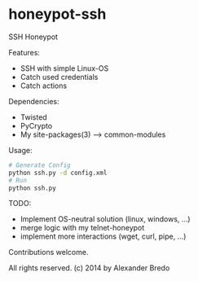 honeypot-ssh
============

SSH Honeypot

Features:
 * SSH with simple Linux-OS
 * Catch used credentials
 * Catch actions

Dependencies:
 * Twisted
 * PyCrypto
 * My site-packages(3) --> common-modules

Usage:
```bash
# Generate Config
python ssh.py -d config.xml
# Run
python ssh.py
```

TODO:
 * Implement OS-neutral solution (linux, windows, ...)
 * merge logic with my telnet-honeypot
 * implement more interactions (wget, curl, pipe, ...)
 
Contributions welcome.

All rights reserved.
(c) 2014 by Alexander Bredo